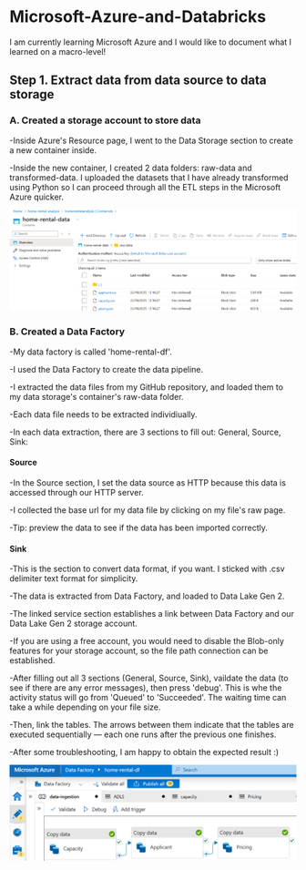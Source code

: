 # Microsoft-Azure-and-Databricks

I am currently learning Microsoft Azure and I would like to document what I learned on a macro-level! 

<h2>Step 1. Extract data from data source to data storage </h2>

<h3> A. Created a storage account to store data </h3>
-Inside Azure's Resource page, I went to the Data Storage section to create a new container inside. 

-Inside the new container, I created 2 data folders: raw-data and transformed-data. I uploaded the datasets that I have already transformed using Python so I can proceed through all the ETL steps in the Microsoft Azure quicker.

<img src="https://github.com/w7978708wen/Microsoft-Azure-and-Databricks/blob/main/Images/Containers.png?raw=true"></img>

<h3> B. Created a Data Factory </h3>

-My data factory is called 'home-rental-df'.

-I used the Data Factory to create the data pipeline. 

-I extracted the data files from my GitHub repository, and loaded them to my data storage's container's raw-data folder. 

-Each data file needs to be extracted individiually. 

-In each data extraction, there are 3 sections to fill out: General, Source, Sink:


<h4>Source</h4>

-In the Source section, I set the data source as HTTP because this data is accessed through our HTTP server. 

-I collected the base url for my data file by clicking on my file's raw page. 

-Tip: preview the data to see if the data has been imported correctly. 



<h4>Sink</h4>
-This is the section to convert data format, if you want. I sticked with .csv delimiter text format for simplicity. 

-The data is extracted from Data Factory, and loaded to Data Lake Gen 2. 

-The linked service section establishes a link between Data Factory and our Data Lake Gen 2 storage account. 

-If you are using a free account, you would need to disable the Blob-only features for your storage account, so the file path connection can be established.



-After filling out all 3 sections (General, Source, Sink), vaildate the data (to see if there are any error messages), then press 'debug'. This is whe the activity status will go from 'Queued' to 'Succeeded'. The waiting time can take a while depending on your file size.

-Then, link the tables. The arrows between them indicate that the tables are executed sequentially — each one runs after the previous one finishes.

-After some troubleshooting, I am happy to obtain the expected result :)

<img src="https://github.com/w7978708wen/Microsoft-Azure-and-Databricks/blob/main/Images/Data%20Factory.png?raw=true"></img>



  
